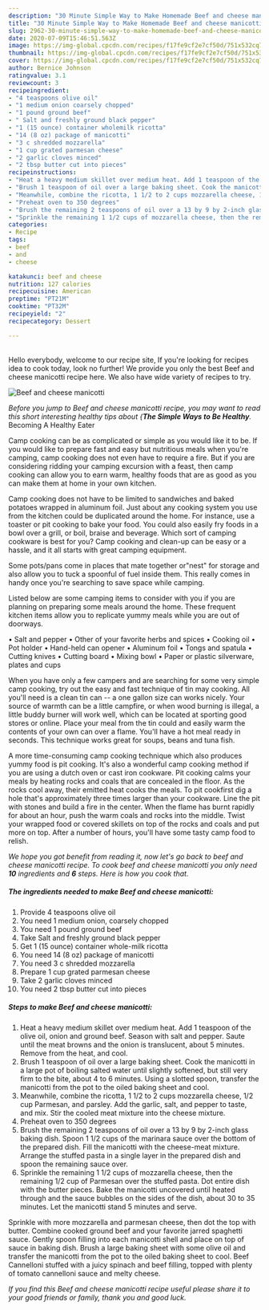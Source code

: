 ```yaml
---
description: "30 Minute Simple Way to Make Homemade Beef and cheese manicotti"
title: "30 Minute Simple Way to Make Homemade Beef and cheese manicotti"
slug: 2962-30-minute-simple-way-to-make-homemade-beef-and-cheese-manicotti
date: 2020-07-09T15:46:51.563Z
image: https://img-global.cpcdn.com/recipes/f17fe9cf2e7cf50d/751x532cq70/beef-and-cheese-manicotti-recipe-main-photo.jpg
thumbnail: https://img-global.cpcdn.com/recipes/f17fe9cf2e7cf50d/751x532cq70/beef-and-cheese-manicotti-recipe-main-photo.jpg
cover: https://img-global.cpcdn.com/recipes/f17fe9cf2e7cf50d/751x532cq70/beef-and-cheese-manicotti-recipe-main-photo.jpg
author: Bernice Johnson
ratingvalue: 3.1
reviewcount: 3
recipeingredient:
- "4 teaspoons olive oil"
- "1 medium onion coarsely chopped"
- "1 pound ground beef"
- " Salt and freshly ground black pepper"
- "1 (15 ounce) container wholemilk ricotta"
- "14 (8 oz) package of manicotti"
- "3 c shredded mozzarella"
- "1 cup grated parmesan cheese"
- "2 garlic cloves minced"
- "2 tbsp butter cut into pieces"
recipeinstructions:
- "Heat a heavy medium skillet over medium heat. Add 1 teaspoon of the olive oil, onion and ground beef. Season with salt and pepper. Saute until the meat browns and the onion is translucent, about 5 minutes. Remove from the heat, and cool."
- "Brush 1 teaspoon of oil over a large baking sheet. Cook the manicotti in a large pot of boiling salted water until slightly softened, but still very firm to the bite, about 4 to 6 minutes. Using a slotted spoon, transfer the manicotti from the pot to the oiled baking sheet and cool."
- "Meanwhile, combine the ricotta, 1 1/2 to 2 cups mozzarella cheese, 1/2 cup Parmesan, and parsley. Add the garlic, salt, and pepper to taste, and mix. Stir the cooled meat mixture into the cheese mixture."
- "Preheat oven to 350 degrees"
- "Brush the remaining 2 teaspoons of oil over a 13 by 9 by 2-inch glass baking dish. Spoon 1 1/2 cups of the marinara sauce over the bottom of the prepared dish. Fill the manicotti with the cheese-meat mixture. Arrange the stuffed pasta in a single layer in the prepared dish and spoon the remaining sauce over."
- "Sprinkle the remaining 1 1/2 cups of mozzarella cheese, then the remaining 1/2 cup of Parmesan over the stuffed pasta. Dot entire dish with the butter pieces. Bake the manicotti uncovered until heated through and the sauce bubbles on the sides of the dish, about 30 to 35 minutes. Let the manicotti stand 5 minutes and serve."
categories:
- Recipe
tags:
- beef
- and
- cheese

katakunci: beef and cheese 
nutrition: 127 calories
recipecuisine: American
preptime: "PT21M"
cooktime: "PT32M"
recipeyield: "2"
recipecategory: Dessert

---
```

<br>
Hello everybody, welcome to our recipe site, If you're looking for recipes idea to cook today, look no further! We provide you only the best Beef and cheese manicotti recipe here. We also have wide variety of recipes to try.
<br>


![Beef and cheese manicotti](https://img-global.cpcdn.com/recipes/f17fe9cf2e7cf50d/751x532cq70/beef-and-cheese-manicotti-recipe-main-photo.jpg)

<i>Before you jump to Beef and cheese manicotti recipe, you may want to read this short interesting healthy tips about {<strong>The Simple Ways to Be Healthy</strong>.</i>
Becoming A Healthy Eater

    
Camp cooking can be as complicated or simple as you would like it to be. If you would like to prepare fast and easy but nutritious meals when you're camping, camp cooking does not even have to require a fire. But if you are considering ridding your camping excursion with a feast, then camp cooking can allow you to earn warm, healthy foods that are as good as you can make them at home in your own kitchen.

Camp cooking does not have to be limited to sandwiches and baked potatoes wrapped in aluminum foil.  Just about any cooking system you use from the kitchen could be duplicated around the home. For instance, use a toaster or pit cooking to bake your food. You could also easily fry foods in a bowl over a grill, or boil, braise and beverage. Which sort of camping cookware is best for you? Camp cooking and clean-up can be easy or a hassle, and it all starts with great camping equipment.

Some pots/pans come in places that mate together or"nest" for storage and also allow you to tuck a spoonful of fuel inside them. This really comes in handy once you're searching to save space while camping.

Listed below are some camping items to consider with you if you are planning on preparing some meals around the home. These frequent kitchen items allow you to replicate yummy meals while you are out of doorways.

• Salt and pepper
• Other of your favorite herbs and spices
• Cooking oil
• Pot holder
• Hand-held can opener
• Aluminum foil
• Tongs and spatula
• Cutting knives
• Cutting board
• Mixing bowl
• Paper or plastic silverware, plates and cups

When you have only a few campers and are searching for some very simple camp cooking, try out the easy and fast technique of tin may cooking. All you'll need is a clean tin can -- a one gallon size can works nicely. Your source of warmth can be a little campfire, or when wood burning is illegal, a little buddy burner will work well, which can be located at sporting good stores or online. Place your meal from the tin could and easily warm the contents of your own can over a flame. You'll have a hot meal ready in seconds.  This technique works great for soups, beans and tuna fish.

A more time-consuming camp cooking technique which also produces yummy food is pit cooking.  It's also a wonderful camp cooking method if you are using a dutch oven or cast iron cookware. Pit cooking calms your meals by heating rocks and coals that are concealed in the floor. As the rocks cool away, their emitted heat cooks the meals. To pit cookfirst dig a hole that's approximately three times larger than your cookware. Line the pit with stones and build a fire in the center. When the flame has burnt rapidly for about an hour, push the warm coals and rocks into the middle. Twist your wrapped food or covered skillets on top of the rocks and coals and put more on top. After a number of hours, you'll have some tasty camp food to relish.


<i>We hope you got benefit from reading it, now let's go back to beef and cheese manicotti recipe. To cook beef and cheese manicotti you only need <strong>10</strong> ingredients and <strong>6</strong> steps. Here is how you cook that.
</i>

##### The ingredients needed to make Beef and cheese manicotti:

1. Provide 4 teaspoons olive oil
1. You need 1 medium onion, coarsely chopped
1. You need 1 pound ground beef
1. Take  Salt and freshly ground black pepper
1. Get 1 (15 ounce) container whole-milk ricotta
1. You need 14 (8 oz) package of manicotti
1. You need 3 c shredded mozzarella
1. Prepare 1 cup grated parmesan cheese
1. Take 2 garlic cloves minced
1. You need 2 tbsp butter cut into pieces


##### Steps to make Beef and cheese manicotti:

1. Heat a heavy medium skillet over medium heat. Add 1 teaspoon of the olive oil, onion and ground beef. Season with salt and pepper. Saute until the meat browns and the onion is translucent, about 5 minutes. Remove from the heat, and cool.
1. Brush 1 teaspoon of oil over a large baking sheet. Cook the manicotti in a large pot of boiling salted water until slightly softened, but still very firm to the bite, about 4 to 6 minutes. Using a slotted spoon, transfer the manicotti from the pot to the oiled baking sheet and cool.
1. Meanwhile, combine the ricotta, 1 1/2 to 2 cups mozzarella cheese, 1/2 cup Parmesan, and parsley. Add the garlic, salt, and pepper to taste, and mix. Stir the cooled meat mixture into the cheese mixture.
1. Preheat oven to 350 degrees
1. Brush the remaining 2 teaspoons of oil over a 13 by 9 by 2-inch glass baking dish. Spoon 1 1/2 cups of the marinara sauce over the bottom of the prepared dish. Fill the manicotti with the cheese-meat mixture. Arrange the stuffed pasta in a single layer in the prepared dish and spoon the remaining sauce over.
1. Sprinkle the remaining 1 1/2 cups of mozzarella cheese, then the remaining 1/2 cup of Parmesan over the stuffed pasta. Dot entire dish with the butter pieces. Bake the manicotti uncovered until heated through and the sauce bubbles on the sides of the dish, about 30 to 35 minutes. Let the manicotti stand 5 minutes and serve.


Sprinkle with more mozzarella and parmesan cheese, then dot the top with butter. Combine cooked ground beef and your favorite jarred spaghetti sauce. Gently spoon filling into each manicotti shell and place on top of sauce in baking dish. Brush a large baking sheet with some olive oil and transfer the manicotti from the pot to the oiled baking sheet to cool. Beef Cannelloni stuffed with a juicy spinach and beef filling, topped with plenty of tomato cannelloni sauce and melty cheese. 

<i>If you find this Beef and cheese manicotti recipe useful please share it to your good friends or family, thank you and good luck.</i>
